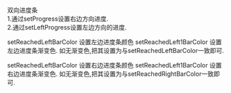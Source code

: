 双向进度条</br>
1.通过setProgress设置右边方向进度.</br>
2.通过setLeftProgress设置左边方向的进度.</br>

setReachedLeftBarColor 设置左边进度条颜色
setReachedLeft1BarColor 设置左边进度条渐变色. 如无渐变色,把其设置为与setReachedLeftBarColor一致即可.

setReachedLeftBarColor 设置右边进度条颜色
setReachedLeft1BarColor 设置右边进度条渐变色. 如无渐变色,把其设置为与setReachedRightBarColor一致即可.
